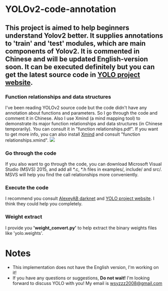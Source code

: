 # YOLOv2-code-annotation #
## This project is aimed to help beginners understand Yolov2 better. It supplies annotations to 'train' and 'test' modules, which are main components of Yolov2. It is commented in Chinese and will be updated English-version soon. It can be executed definitely but you can get the latest source code in [YOLO project website](http://pjreddie.com/darknet/yolo/). ##

### Function relationships and data structures ###
I've been reading YOLOv2 source code but the code didn't have any annotation about functions and parameters. So I go through the code and comment it in Chinese. Also I use Xmind (a mind mapping tool) to demonstrate its major function relationships and data structures (in Chinese temporarily). You can consult it in "function relationships.pdf". If you want to get more info, you can also install [Xmind](http://www.xmind.net) and consult "function relationships.xmind".
![](https://github.com/wsyzzz/YOLOv2-code-annotation/blob/master/function%20relationships.jpg)

### Go through the code ###
If you also want to go through the code, you can download Microsoft Visual Studio (MSVS) 2015, and add all *.c, *.h files in examples/, include/ and src/. MSVS will help you find the call relationships more conveniently.

### Execute the code ###
I recommend you consult [AlexeyAB darknet](https://github.com/AlexeyAB/darknet) and [YOLO project website](http://pjreddie.com/darknet/yolo/). I think they could help you completely.

### Weight extract ###
I provide you **'weight_convert.py'** to help extract the binary weights files like 'yolo.weights'.

# Notes #
- This implementation does not have the English version, I'm working on it!
- If you have any questions or suggestions, **Do not wait!** I'm looking forward to discuss YOLO with you! My email is wsyzzz2008@gmail.com


